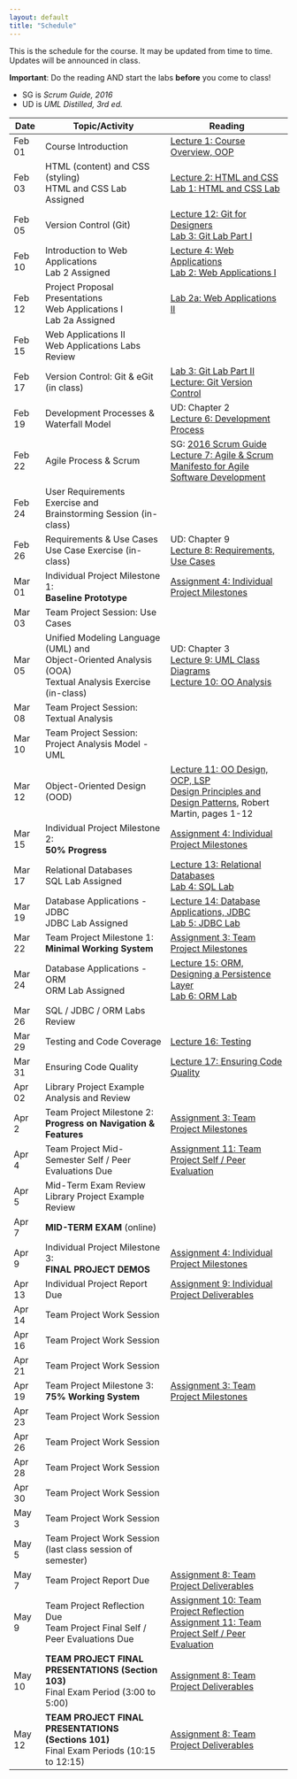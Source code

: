 ```yaml
---
layout: default
title: "Schedule"
---
```


This is the schedule for the course.  It may be updated from time to time.  Updates will be announced in class.

**Important**: Do the reading AND start the labs **before** you come to class!

* SG is *Scrum Guide, 2016*
* UD is *UML Distilled, 3rd ed.*

Date   | Topic/Activity | Reading
------ | -------------- | -------
Feb 01 | Course Introduction | [Lecture 1: Course Overview, OOP](lectures/lecture01.html)
Feb 03 | HTML (content) and CSS (styling) <br> HTML and CSS Lab Assigned | [Lecture 2: HTML and CSS](lectures/lecture02.html)<br> [Lab 1: HTML and CSS Lab](./labs/lab01.html)
Feb 05 | Version Control (Git) | [Lecture 12: Git for Designers](https://web.archive.org/web/20150301060509/http://hoth.entp.com/output/git_for_designers.html)<br>  [Lab 3: Git Lab Part I](./labs/lab03.html)
Feb 10 | Introduction to Web Applications <br> Lab 2 Assigned | [Lecture 4: Web Applications](lectures/lecture04.html) <br>  [Lab 2: Web Applications I](./labs/lab02.html)
Feb 12 | Project Proposal Presentations <br> Web Applications I <br> Lab 2a Assigned | [Lab 2a: Web Applications II](./labs/lab02a.html)
Feb 15 | Web Applications II <br> Web Applications Labs Review |
Feb 17 | Version Control: Git & eGit (in class) | [Lab 3: Git Lab Part II](./labs/lab03.html)<br>  [Lecture: Git Version Control](./lectures/Git-Version-Control-1.2.pdf)
Feb 19 | Development Processes & Waterfall Model | UD: Chapter 2 <br> [Lecture 6: Development Process](lectures/lecture06.html)
Feb 22 | Agile Process & Scrum |  SG: [2016 Scrum Guide](lectures/lecture07/2016_Scrum_Guide_US.pdf) <br> [Lecture 7: Agile & Scrum](lectures/lecture07.html) <br> [Manifesto for Agile Software Development](http://www.agilemanifesto.org/) 
Feb 24 | User Requirements Exercise and <br> Brainstorming Session (in-class) | 
Feb 26 | Requirements & Use Cases<br>Use Case Exercise (in-class) | UD: Chapter 9 <br> [Lecture 8: Requirements, Use Cases](lectures/lecture08.html)
Mar 01 | Individual Project Milestone 1:<br> **Baseline Prototype** | [Assignment 4: Individual Project Milestones](assign/assign04.html)
Mar 03  | Team Project Session: Use Cases  | 
Mar 05  | Unified Modeling Language (UML) and <br> Object-Oriented Analysis (OOA)<br>Textual Analysis Exercise (in-class) | UD: Chapter 3 <br> [Lecture 9: UML Class Diagrams](lectures/lecture09.html) <br> [Lecture 10: OO Analysis](lectures/lecture10.html)
Mar 08 | Team Project Session: Textual Analysis  | 
Mar 10 | Team Project Session: Project Analysis Model - UML 
Mar 12 | Object-Oriented Design (OOD) | [Lecture 11: OO Design, OCP, LSP](lectures/lecture11.html)<br> [Design Principles and Design Patterns](lectures/lecture11/Principles_and_Patterns.pdf), Robert Martin, pages 1-12
Mar 15 | Individual Project Milestone 2:<br> **50% Progress** | [Assignment 4: Individual Project Milestones](assign/assign04.html)
Mar 17 | Relational Databases<br> SQL Lab Assigned | [Lecture 13: Relational Databases](lectures/lecture13.html)<br> [Lab 4: SQL Lab](./labs/lab04.html)
Mar 19 | Database Applications - JDBC<br> JDBC Lab Assigned | [Lecture 14: Database Applications, JDBC](lectures/lecture14.html)<br> [Lab 5: JDBC Lab](./labs/lab05.html)
Mar 22 | Team Project Milestone 1:<br> **Minimal Working System** | [Assignment 3: Team Project Milestones](assign/assign03.html)
Mar 24 | Database Applications - ORM <br> ORM Lab Assigned | [Lecture 15: ORM, Designing a Persistence Layer](lectures/lecture15.html)<br> [Lab 6: ORM Lab](./labs/lab06.html)
Mar 26 | SQL / JDBC / ORM Labs Review
Mar 29 | Testing and Code Coverage | [Lecture 16: Testing](lectures/lecture16.html)
Mar 31 | Ensuring Code Quality | [Lecture 17: Ensuring Code Quality](lectures/lecture17.html) 
Apr 02 | Library Project Example Analysis and Review
Apr 2  | Team Project Milestone 2:<br> **Progress on Navigation & Features** | [Assignment 3: Team Project Milestones](assign/assign03.html)
Apr 4  | Team Project Mid-Semester Self / Peer Evaluations Due | [Assignment 11: Team Project Self / Peer Evaluation](assign/assign11.html)
Apr 5  | Mid-Term Exam Review <br> Library Project Example Review 
Apr 7  | **MID-TERM EXAM** (online)
Apr 9  | Individual Project Milestone 3:<br> **FINAL PROJECT DEMOS** | [Assignment 4: Individual Project Milestones](assign/assign04.html)
Apr 13 | Individual Project Report Due | [Assignment 9: Individual Project Deliverables](assign/assign09.html)
Apr 14 | Team Project Work Session
Apr 16 | Team Project Work Session
Apr 21 | Team Project Work Session
Apr 19 | Team Project Milestone 3:<br> **75% Working System** | [Assignment 3: Team Project Milestones](assign/assign03.html)
Apr 23 | Team Project Work Session
Apr 26 | Team Project Work Session
Apr 28 | Team Project Work Session
Apr 30 | Team Project Work Session
May 3  | Team Project Work Session
May 5  | Team Project Work Session (last class session of semester)
May 7  | Team Project Report Due | [Assignment 8: Team Project Deliverables](assign/assign08.html)
May 9 | Team Project Reflection Due<br>Team Project Final Self / Peer Evaluations Due | [Assignment 10: Team Project Reflection](assign/assign10.html)<br> [Assignment 11: Team Project Self / Peer Evaluation](assign/assign11.html)
May 10 | **TEAM PROJECT FINAL PRESENTATIONS (Section 103)**<br>Final Exam Period (3:00 to 5:00) | [Assignment 8: Team Project Deliverables](assign/assign08.html)
May 12 | **TEAM PROJECT FINAL PRESENTATIONS (Sections 101)**<br>Final Exam Periods (10:15 to 12:15) | [Assignment 8: Team Project Deliverables](assign/assign08.html)

<!-- Commenting out rest of schedule until it's needed - and the dates will change, anyway
-->